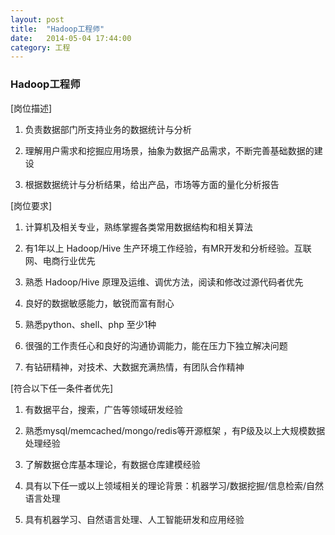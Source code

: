 ```yaml
---
layout: post
title:  "Hadoop工程师"
date:   2014-05-04 17:44:00
category: 工程
---
```

### Hadoop工程师

[岗位描述]

1. 负责数据部门所支持业务的数据统计与分析

2. 理解用户需求和挖掘应用场景，抽象为数据产品需求，不断完善基础数据的建设

3. 根据数据统计与分析结果，给出产品，市场等方面的量化分析报告

[岗位要求]

1. 计算机及相关专业，熟练掌握各类常用数据结构和相关算法

2. 有1年以上 Hadoop/Hive 生产环境工作经验，有MR开发和分析经验。互联网、电商行业优先

3. 熟悉 Hadoop/Hive 原理及运维、调优方法，阅读和修改过源代码者优先

4. 良好的数据敏感能力，敏锐而富有耐心

5. 熟悉python、shell、php 至少1种

6. 很强的工作责任心和良好的沟通协调能力，能在压力下独立解决问题

7. 有钻研精神，对技术、大数据充满热情，有团队合作精神

[符合以下任一条件者优先]

1. 有数据平台，搜索，广告等领域研发经验

2. 熟悉mysql/memcached/mongo/redis等开源框架 ，有P级及以上大规模数据处理经验

3. 了解数据仓库基本理论，有数据仓库建模经验

4. 具有以下任一或以上领域相关的理论背景：机器学习/数据挖掘/信息检索/自然语言处理

5. 具有机器学习、自然语言处理、人工智能研发和应用经验
